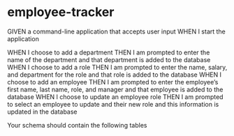 # employee-tracker
GIVEN a command-line application that accepts user input
WHEN I start the application
<!-- THEN I am presented with the following options: view all departments, view all roles, view all employees, add a department, add a role, add an employee, and update an employee role -->
<!-- WHEN I choose to view all departments
THEN I am presented with a formatted table showing department names and department ids -->
<!-- WHEN I choose to view all roles
THEN I am presented with the job title, role id, the department that role belongs to, and the salary for that role -->
<!-- WHEN I choose to view all employees
THEN I am presented with a formatted table showing employee data, including employee ids, first names, last names, job titles, departments, salaries, and managers that the employees report to -->
WHEN I choose to add a department
THEN I am prompted to enter the name of the department and that department is added to the database
WHEN I choose to add a role
THEN I am prompted to enter the name, salary, and department for the role and that role is added to the database
WHEN I choose to add an employee
THEN I am prompted to enter the employee’s first name, last name, role, and manager and that employee is added to the database
WHEN I choose to update an employee role
THEN I am prompted to select an employee to update and their new role and this information is updated in the database 

Your schema should contain the following tables

<!-- Department

id: INT PRIMARY KEY

name: VARCHAR(30) to hold department name -->

<!-- Role

id: INT PRIMARY KEY

title: VARCHAR(30) to hold role title

salary: DECIMAL to hold role salary

department_id: INT to hold reference to department role belongs to -->

<!-- Employee

id: INT PRIMARY KEY

first_name: VARCHAR(30) to hold employee first name

last_name: VARCHAR(30) to hold employee last name

role_id: INT to hold reference to employee role

manager_id: INT to hold reference to another employee that is manager of the current employee. This field might be null if the employee has no manager. -->



